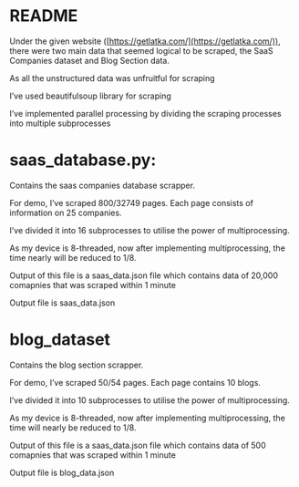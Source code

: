 # README

Under the given website ([https://getlatka.com/](https://getlatka.com/)), there were two main data that seemed logical to be scraped, the SaaS Companies dataset and Blog Section data.

As all the unstructured data was unfruitful for scraping

I’ve used beautifulsoup library for scraping

I’ve implemented parallel processing by dividing the scraping processes into multiple subprocesses

# saas_database.py:

Contains the saas companies database scrapper. 

For demo, I’ve scraped 800/32749 pages. Each page consists of information on 25 companies.

I’ve divided it into 16 subprocesses to utilise the power of multiprocessing. 

As my device is 8-threaded, now after implementing multiprocessing, the time nearly will be reduced to 1/8.

Output of this file is a saas_data.json file which contains data of 20,000 comapnies that was scraped within 1 minute

Output file is saas_data.json

# blog_dataset

Contains the blog section scrapper. 

For demo, I’ve scraped 50/54 pages. Each page contains 10 blogs.

I’ve divided it into 10 subprocesses to utilise the power of multiprocessing. 

As my device is 8-threaded, now after implementing multiprocessing, the time will nearly be reduced to 1/8.

Output of this file is a saas_data.json file which contains data of 500 comapnies that was scraped within 1 minute

Output file is blog_data.json